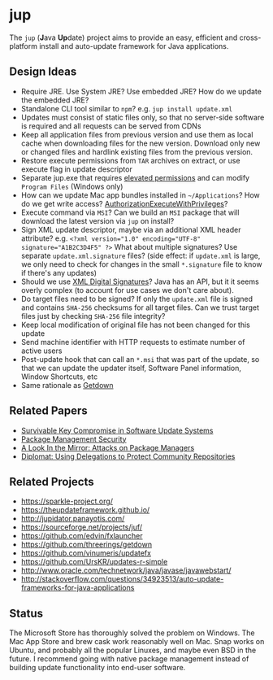 # jup
The `jup` (**J**ava **Up**date) project aims to provide an easy, efficient and cross-platform install and auto-update framework for Java applications.


## Design Ideas
* Require JRE. Use System JRE? Use embedded JRE? How do we update the embedded JRE?
* Standalone CLI tool similar to `npm`? e.g. `jup install update.xml`
* Updates must consist of static files only, so that no server-side software is required and all requests can be served from CDNs
* Keep all application files from previous version and use them as local cache when downloading files for the new version. Download only new or changed files and hardlink existing files from the previous version.
* Restore execute permissions from `TAR` archives on extract, or use execute flag in update descriptor
* Separate jup.exe that requires [elevated permissions](http://stackoverflow.com/questions/2818179/how-to-force-my-net-app-to-run-as-administrator-on-windows-7) and can modify `Program Files` (Windows only)
* How can we update Mac app bundles installed in `~/Applications`? How do we get write access? [AuthorizationExecuteWithPrivileges](http://stackoverflow.com/questions/32488665/replacement-for-authorizationexecutewithprivileges-temporary-root-permission-fo)?
* Execute command via `MSI`? Can we build an `MSI` package that will download the latest version via `jup` on install?
* Sign XML update descriptor, maybe via an additional XML header attribute? e.g. `<?xml version="1.0" encoding="UTF-8" signature="A1B2C3D4F5" ?>` What about multiple signatures? Use separate `update.xml.signature` files? (side effect: if `update.xml` is large, we only need to check for changes in the small `*.signature` file to know if there's any updates)
* Should we use [XML Digital Signatures](https://docs.oracle.com/javase/6/docs/technotes/guides/security/xmldsig/XMLDigitalSignature.html)? Java has an API, but it it seems overly complex (to account for use cases we don't care about).
* Do target files need to be signed? If only the `update.xml` file is signed and contains `SHA-256` checksums for all target files. Can we trust target files just by checking `SHA-256` file integrity?
* Keep local modification of original file has not been changed for this update
* Send machine identifier with HTTP requests to estimate number of active users
* Post-update hook that can call an `*.msi` that was part of the update, so that we can update the updater itself, Software Panel information, Window Shortcuts, etc
* Same rationale as [Getdown](https://github.com/threerings/getdown/wiki/Rationale)


## Related Papers
* [Survivable Key Compromise in Software Update Systems](https://isis.poly.edu/~jcappos/papers/samuel_tuf_ccs_2010.pdf)
* [Package Management Security](https://isis.poly.edu/~jcappos/papers/cappos_pmsec_tr08-02.pdf)
* [A Look In the Mirror: Attacks on Package Managers](https://isis.poly.edu/~jcappos/papers/cappos_mirror_ccs_08.pdf)
* [Diplomat: Using Delegations to Protect Community Repositories](https://isis.poly.edu/~jcappos/papers/kuppusamy_nsdi_16.pdf)


## Related Projects
* https://sparkle-project.org/
* https://theupdateframework.github.io/
* http://jupidator.panayotis.com/
* https://sourceforge.net/projects/juf/
* https://github.com/edvin/fxlauncher
* https://github.com/threerings/getdown
* https://github.com/vinumeris/updatefx
* https://github.com/UrsKR/updates-r-simple
* http://www.oracle.com/technetwork/java/javase/javawebstart/
* http://stackoverflow.com/questions/34923513/auto-update-frameworks-for-java-applications


## Status
The Microsoft Store has thoroughly solved the problem on Windows. The Mac App Store and brew cask work reasonably well on Mac. Snap works on Ubuntu, and probably all the popular Linuxes, and maybe even BSD in the future. I recommend going with native package management instead of building update functionality into end-user software.
